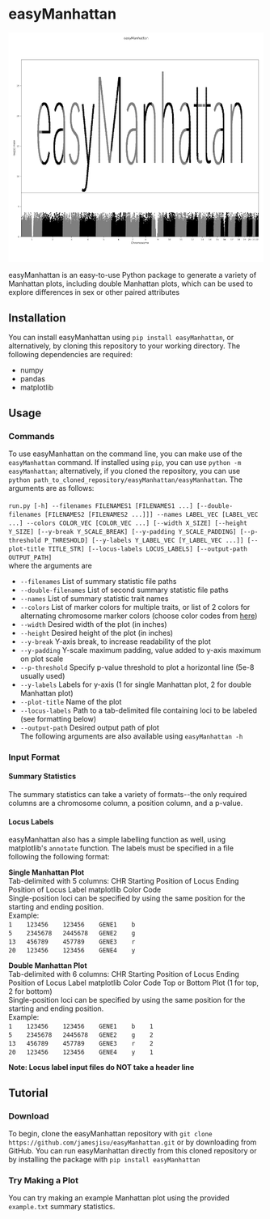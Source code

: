 # easyManhattan
![Logo](https://raw.githubusercontent.com/jamesjisu/easyManhattan/master/logo.png)

easyManhattan is an easy-to-use Python package to generate a variety of Manhattan plots, including double Manhattan plots, which can be used to explore differences in sex or other paired attributes

## Installation
You can install easyManhattan using `pip install easyManhattan`, or alternatively, by cloning this repository to your working directory. The following dependencies are required:
* numpy
* pandas
* matplotlib

## Usage
### Commands
To use easyManhattan on the command line, you can make use of the `easyManhattan` command. If installed using `pip`, you can use `python -m easyManhattan`; alternatively, if you cloned the repository, you can use `python path_to_cloned_repository/easyManhattan/easyManhattan`. The arguments are as follows: <br />   
`run.py [-h] --filenames FILENAMES1 [FILENAMES1 ...] [--double-filenames [FILENAMES2 [FILENAMES2 ...]]] --names LABEL_VEC [LABEL_VEC ...] --colors COLOR_VEC [COLOR_VEC ...] [--width X_SIZE] [--height Y_SIZE] [--y-break Y_SCALE_BREAK] [--y-padding Y_SCALE_PADDING] [--p-threshold P_THRESHOLD] [--y-labels Y_LABEL_VEC [Y_LABEL_VEC ...]] [--plot-title TITLE_STR] [--locus-labels LOCUS_LABELS] [--output-path OUTPUT_PATH]` <br />
where the arguments are <br />
*  `--filenames` List of summary statistic file paths 
*  `--double-filenames` List of second summary statistic file paths 
*  `--names` List of summary statistic trait names 
*  `--colors` List of marker colors for multiple traits, or list of 2 colors for alternating chromosome marker colors (choose color codes from [here](https://matplotlib.org/3.1.0/gallery/color/named_colors.html))
*  `--width` Desired width of the plot (in inches) 
*  `--height` Desired height of the plot (in inches) 
*  `--y-break` Y-axis break, to increase readability of the plot 
*  `--y-padding` Y-scale maximum padding, value added to y-axis maximum on plot scale 
*  `--p-threshold` Specify p-value threshold to plot a horizontal line (5e-8 usually used) 
*  `--y-labels` Labels for y-axis (1 for single Manhattan plot, 2 for double Manhattan plot) 
*  `--plot-title` Name of the plot 
*  `--locus-labels` Path to a tab-delimited file containing loci to be labeled (see formatting below)
*  `--output-path` Desired output path of plot <br />
The following arguments are also available using `easyManhattan -h` 

### Input Format
#### Summary Statistics
The summary statistics can take a variety of formats--the only required columns are a chromosome column, a position column, and a p-value.

#### Locus Labels
easyManhattan also has a simple labelling function as well, using matplotlib's `annotate` function. The labels must be specified in a file following the following format: <br />

**Single Manhattan Plot** <br />
Tab-delimited with 5 columns: CHR    Starting Position of Locus    Ending Position of Locus    Label    matplotlib Color Code <br />
Single-position loci can be specified by using the same position for the starting and ending position. <br />
Example: <br />
`1    123456    123456    GENE1    b` <br />
`5    2345678   2445678   GENE2    g` <br />
`13   456789    457789    GENE3    r` <br />
`20   123456    123456    GENE4    y` <br />

**Double Manhattan Plot** <br />
Tab-delimited with 6 columns: CHR    Starting Position of Locus    Ending Position of Locus    Label    matplotlib Color Code    Top or Bottom Plot (1 for top, 2 for bottom) <br />
Single-position loci can be specified by using the same position for the starting and ending position. <br />
Example: <br />
`1    123456    123456    GENE1    b    1` <br />
`5    2345678   2445678   GENE2    g    2` <br />
`13   456789    457789    GENE3    r    2` <br />
`20   123456    123456    GENE4    y    1` <br />

**Note: Locus label input files do NOT take a header line**



## Tutorial 
### Download
To begin, clone the easyManhattan repository with `git clone https://github.com/jamesjisu/easyManhattan.git` or by downloading from GitHub. You can run easyManhattan directly from this cloned repository or by installing the package with `pip install easyManhattan`

### Try Making a Plot
You can try making an example Manhattan plot using the provided `example.txt` summary statistics. 
